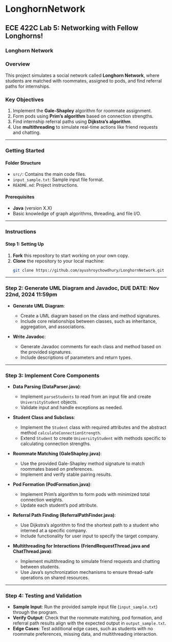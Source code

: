 # LonghornNetwork
## ECE 422C Lab 5: Networking with Fellow Longhorns!

### Longhorn Network

### Overview
This project simulates a social network called **Longhorn Network**, where students are matched with roommates, assigned to pods, and find referral paths for internships.

### Key Objectives
1. Implement the **Gale-Shapley** algorithm for roommate assignment.
2. Form pods using **Prim’s algorithm** based on connection strengths.
3. Find internship referral paths using **Dijkstra’s algorithm**.
4. Use **multithreading** to simulate real-time actions like friend requests and chatting.

---

### Getting Started

#### Folder Structure
- `src/`: Contains the main code files.
- `input_sample.txt`: Sample input file format.
- `README.md`: Project instructions.

#### Prerequisites
- **Java** (version X.X)
- Basic knowledge of graph algorithms, threading, and file I/O.

---

### Instructions

#### Step 1: Setting Up
1. **Fork** this repository to start working on your own copy.
2. **Clone** the repository to your local machine:
   ```bash
   git clone https://github.com/ayushroychowdhury/LonghornNetwork.git

---

### Step 2: Generate UML Diagram and Javadoc, DUE DATE: Nov 22nd, 2024 11:59pm

- **Generate UML Diagram**:
  - Create a UML diagram based on the class and method signatures.
  - Include core relationships between classes, such as inheritance, aggregation, and associations.
  
- **Write Javadoc**:
  - Generate Javadoc comments for each class and method based on the provided signatures.
  - Include descriptions of parameters and return types.

---

### Step 3: Implement Core Components

- **Data Parsing (DataParser.java)**:
  - Implement `parseStudents` to read from an input file and create `UniversityStudent` objects.
  - Validate input and handle exceptions as needed.

- **Student Class and Subclass**:
  - Implement the `Student` class with required attributes and the abstract method `calculateConnectionStrength`.
  - Extend `Student` to create `UniversityStudent` with methods specific to calculating connection strengths.

- **Roommate Matching (GaleShapley.java)**:
  - Use the provided Gale-Shapley method signature to match roommates based on preferences.
  - Implement and verify stable pairing results.

- **Pod Formation (PodFormation.java)**:
  - Implement Prim’s algorithm to form pods with minimized total connection weights.
  - Update each student’s pod attribute.

- **Referral Path Finding (ReferralPathFinder.java)**:
  - Use Dijkstra’s algorithm to find the shortest path to a student who interned at a specific company.
  - Include functionality for user input to specify the target company.

- **Multithreading for Interactions (FriendRequestThread.java and ChatThread.java)**:
  - Implement multithreading to simulate friend requests and chatting between students.
  - Use Java’s synchronization mechanisms to ensure thread-safe operations on shared resources.

---

### Step 4: Testing and Validation

- **Sample Input**: Run the provided sample input file (`input_sample.txt`) through the program.
- **Verify Output**: Check that the roommate matching, pod formation, and referral path results align with the expected output in `output_sample.txt`.
- **Edge Cases**: Test additional edge cases, such as students with no roommate preferences, missing data, and multithreading interaction.

